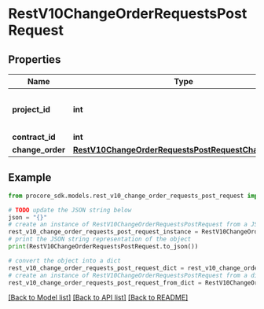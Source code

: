 # RestV10ChangeOrderRequestsPostRequest


## Properties

Name | Type | Description | Notes
------------ | ------------- | ------------- | -------------
**project_id** | **int** | Unique identifier for the project. | 
**contract_id** | **int** | Contract ID | 
**change_order** | [**RestV10ChangeOrderRequestsPostRequestChangeOrder**](RestV10ChangeOrderRequestsPostRequestChangeOrder.md) |  | 

## Example

```python
from procore_sdk.models.rest_v10_change_order_requests_post_request import RestV10ChangeOrderRequestsPostRequest

# TODO update the JSON string below
json = "{}"
# create an instance of RestV10ChangeOrderRequestsPostRequest from a JSON string
rest_v10_change_order_requests_post_request_instance = RestV10ChangeOrderRequestsPostRequest.from_json(json)
# print the JSON string representation of the object
print(RestV10ChangeOrderRequestsPostRequest.to_json())

# convert the object into a dict
rest_v10_change_order_requests_post_request_dict = rest_v10_change_order_requests_post_request_instance.to_dict()
# create an instance of RestV10ChangeOrderRequestsPostRequest from a dict
rest_v10_change_order_requests_post_request_from_dict = RestV10ChangeOrderRequestsPostRequest.from_dict(rest_v10_change_order_requests_post_request_dict)
```
[[Back to Model list]](../README.md#documentation-for-models) [[Back to API list]](../README.md#documentation-for-api-endpoints) [[Back to README]](../README.md)


